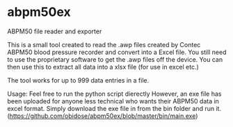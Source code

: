 # abpm50ex
ABPM50 file reader and exporter


This is a small tool created to read the .awp files created by Contec ABPM50 blood pressure recorder and convert into a Excel file.
You still need to use the proprietary software to get the .awp files off the device. You can then use this to extract all data into a xlsx file (for use in excel etc.)

The tool works for up to 999 data entries in a file.

Usage:
Feel free to run the python script dierectly
However, an exe file has been uploaded for anyone less technical who wants their ABPM50 data in excel format. Simply download the exe file in from the bin folder and run it. (https://github.com/obidose/abpm50ex/blob/master/bin/main.exe)
